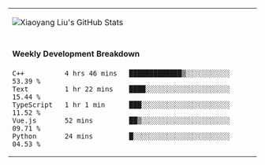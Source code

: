 <table width="800px">
<tr>

<td valign="top" width="40%">
  
![Xiaoyang Liu's GitHub Stats](https://github-readme-stats.vercel.app/api?username=xiaoyang-liu-cs&show_icons=true&hide_border=true&icon_color=586069&title_color=a0a9af)

</td>

</tr>

<tr>

<td valign="top" width="50%">

#### Weekly Development Breakdown

<!--START_SECTION:waka-->
```text
C++          4 hrs 46 mins   █████████████▒░░░░░░░░░░░   53.39 % 
Text         1 hr 22 mins    ████░░░░░░░░░░░░░░░░░░░░░   15.44 % 
TypeScript   1 hr 1 min      ███░░░░░░░░░░░░░░░░░░░░░░   11.52 % 
Vue.js       52 mins         ██▒░░░░░░░░░░░░░░░░░░░░░░   09.71 % 
Python       24 mins         █░░░░░░░░░░░░░░░░░░░░░░░░   04.53 % 
```
<!--END_SECTION:waka-->

</td>
</tr>

</table>

